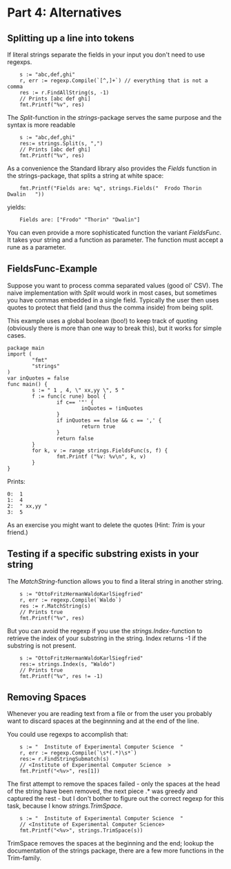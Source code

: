 # Part 4: Alternatives #

## Splitting up a line into tokens ##

If literal strings separate the fields in your input you don't need to use regexps.
	 	
		s := "abc,def,ghi"
		r, err := regexp.Compile(`[^,]+`) // everything that is not a comma
		res := r.FindAllString(s, -1)
		// Prints [abc def ghi] 
		fmt.Printf("%v", res)
	 	

The *Split*-function in the *strings*-package serves the same purpose and the syntax is more readable

	 	
		s := "abc,def,ghi"
		res:= strings.Split(s, ",")
		// Prints [abc def ghi] 
		fmt.Printf("%v", res)
	 	
As a convenience the Standard library also provides the *Fields* function in the strings-package,
that splits a string at white space:

		fmt.Printf("Fields are: %q", strings.Fields("  Frodo Thorin  Dwalin   "))

yields:

		Fields are: ["Frodo" "Thorin" "Dwalin"]
		
You can even provide a more sophisticated function the variant *FieldsFunc*. It takes
your string and a function as parameter. The function must accept a rune as a parameter.

## FieldsFunc-Example

Suppose you want to process comma separated values (good ol' CSV). The naive implementation
with *Split* would work in most cases, but sometimes you have commas embedded in a single field.
Typically the user then uses quotes to protect that field (and thus the comma inside) from being split.

This example uses a global boolean (boo!) to keep track of quoting (obviously there is more than one
way to break this), but it works for simple cases.

	package main
	import (
	        "fmt"
	        "strings"
	)
	var inQuotes = false
	func main() {
	        s := " 1 , 4, \" xx,yy \", 5 "
	        f := func(c rune) bool {
	                if c== '"' {
	                        inQuotes = !inQuotes
	                }
	                if inQuotes == false && c == ',' {
	                        return true
	                }
	                return false
	        }
	        for k, v := range strings.FieldsFunc(s, f) {
	                fmt.Printf ("%v: %v\n", k, v)
	        }
	}

Prints:

	0:  1 
	1:  4
	2:  " xx,yy "
	3:  5 

As an exercise you might want to delete the quotes (Hint: *Trim* is your friend.)


## Testing if a specific substring exists in your string ##

The *MatchString*-function allows you to find a literal string in another string.

	 	
		s := "OttoFritzHermanWaldoKarlSiegfried"
		r, err := regexp.Compile(`Waldo`)
		res := r.MatchString(s)
		// Prints true 
		fmt.Printf("%v", res)
	 	

But you can avoid the regexp if you use the *strings.Index*-function to retrieve the index of your substring in the string. Index returns -1 if the substring is not present. 

	 	
		s := "OttoFritzHermanWaldoKarlSiegfried"
		res:= strings.Index(s, "Waldo")
		// Prints true
		fmt.Printf("%v", res != -1)
	 	

## Removing Spaces

Whenever you are reading text from a file or from the user you probably want to discard spaces at the beginnning and at the end of the line.

You could use regexps to accomplish that:

	 	
		s := "  Institute of Experimental Computer Science  "
		r, err := regexp.Compile(`\s*(.*)\s*`)
		res:= r.FindStringSubmatch(s)
		// <Institute of Experimental Computer Science  >
		fmt.Printf("<%v>", res[1])
	 	

The first attempt to remove the spaces failed - only the spaces at the head of the string have been removed, the next piece .* was greedy and captured the rest - but I don't bother to figure out the correct regexp for this task, because I know *strings.TrimSpace*.

	 	
		s := "  Institute of Experimental Computer Science  "
		// <Institute of Experimental Computer Science>
		fmt.Printf("<%v>", strings.TrimSpace(s))
	 	

TrimSpace removes the spaces at the beginning and the end; lookup the documentation of the strings package, there are a few more functions in the Trim-family.
